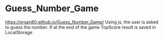 # Guess_Number_Game
https://ersan80.github.io/Guess_Number_Game/
Using js, the user is asked to guess the number. If at the end of the game
TopScore result is saved in LocalStorage.
